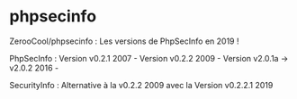 # phpsecinfo

ZerooCool/phpsecinfo :
Les versions de PhpSecInfo en 2019 !

PhpSecInfo :
Version v0.2.1 2007 - Version v0.2.2 2009 - Version v2.0.1a -> v2.0.2 2016 -

SecurityInfo :
Alternative à la v0.2.2 2009 avec la Version v0.2.2.1 2019
